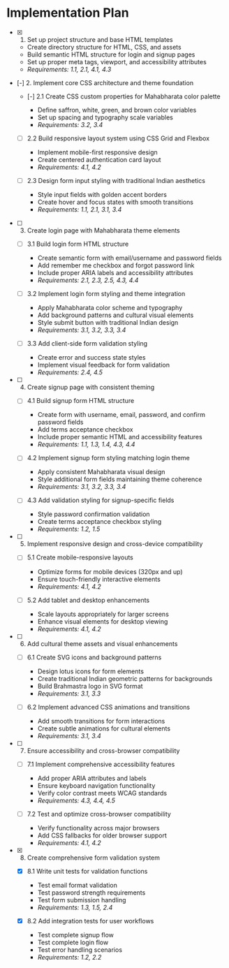 # Implementation Plan

- [x] 1. Set up project structure and base HTML templates





  - Create directory structure for HTML, CSS, and assets
  - Build semantic HTML structure for login and signup pages
  - Set up proper meta tags, viewport, and accessibility attributes
  - _Requirements: 1.1, 2.1, 4.1, 4.3_

- [-] 2. Implement core CSS architecture and theme foundation



  - [-] 2.1 Create CSS custom properties for Mahabharata color palette

    - Define saffron, white, green, and brown color variables
    - Set up spacing and typography scale variables
    - _Requirements: 3.2, 3.4_
  
  - [ ] 2.2 Build responsive layout system using CSS Grid and Flexbox
    - Implement mobile-first responsive design
    - Create centered authentication card layout
    - _Requirements: 4.1, 4.2_
  
  - [ ] 2.3 Design form input styling with traditional Indian aesthetics
    - Style input fields with golden accent borders
    - Create hover and focus states with smooth transitions
    - _Requirements: 1.1, 2.1, 3.1, 3.4_

- [ ] 3. Create login page with Mahabharata theme elements
  - [ ] 3.1 Build login form HTML structure
    - Create semantic form with email/username and password fields
    - Add remember me checkbox and forgot password link
    - Include proper ARIA labels and accessibility attributes
    - _Requirements: 2.1, 2.3, 2.5, 4.3, 4.4_
  
  - [ ] 3.2 Implement login form styling and theme integration
    - Apply Mahabharata color scheme and typography
    - Add background patterns and cultural visual elements
    - Style submit button with traditional Indian design
    - _Requirements: 3.1, 3.2, 3.3, 3.4_
  
  - [ ] 3.3 Add client-side form validation styling
    - Create error and success state styles
    - Implement visual feedback for form validation
    - _Requirements: 2.4, 4.5_

- [ ] 4. Create signup page with consistent theming
  - [ ] 4.1 Build signup form HTML structure
    - Create form with username, email, password, and confirm password fields
    - Add terms acceptance checkbox
    - Include proper semantic HTML and accessibility features
    - _Requirements: 1.1, 1.3, 1.4, 4.3, 4.4_
  
  - [ ] 4.2 Implement signup form styling matching login theme
    - Apply consistent Mahabharata visual design
    - Style additional form fields maintaining theme coherence
    - _Requirements: 3.1, 3.2, 3.3, 3.4_
  
  - [ ] 4.3 Add validation styling for signup-specific fields
    - Style password confirmation validation
    - Create terms acceptance checkbox styling
    - _Requirements: 1.2, 1.5_

- [ ] 5. Implement responsive design and cross-device compatibility
  - [ ] 5.1 Create mobile-responsive layouts


    - Optimize forms for mobile devices (320px and up)
    - Ensure touch-friendly interactive elements
    - _Requirements: 4.1, 4.2_
  
  - [ ] 5.2 Add tablet and desktop enhancements
    - Scale layouts appropriately for larger screens
    - Enhance visual elements for desktop viewing
    - _Requirements: 4.1, 4.2_

- [ ] 6. Add cultural theme assets and visual enhancements
  - [ ] 6.1 Create SVG icons and background patterns
    - Design lotus icons for form elements
    - Create traditional Indian geometric patterns for backgrounds
    - Build Brahmastra logo in SVG format
    - _Requirements: 3.1, 3.3_
  
  - [ ] 6.2 Implement advanced CSS animations and transitions
    - Add smooth transitions for form interactions
    - Create subtle animations for cultural elements
    - _Requirements: 3.1, 3.4_

- [ ] 7. Ensure accessibility and cross-browser compatibility
  - [ ] 7.1 Implement comprehensive accessibility features
    - Add proper ARIA attributes and labels
    - Ensure keyboard navigation functionality
    - Verify color contrast meets WCAG standards
    - _Requirements: 4.3, 4.4, 4.5_
  
  - [ ] 7.2 Test and optimize cross-browser compatibility
    - Verify functionality across major browsers
    - Add CSS fallbacks for older browser support
    - _Requirements: 4.1, 4.2_

- [x] 8. Create comprehensive form validation system





  - [x] 8.1 Write unit tests for validation functions


    - Test email format validation
    - Test password strength requirements
    - Test form submission handling
    - _Requirements: 1.3, 1.5, 2.4_
  

  - [x] 8.2 Add integration tests for user workflows

    - Test complete signup flow
    - Test complete login flow
    - Test error handling scenarios
    - _Requirements: 1.2, 2.2_